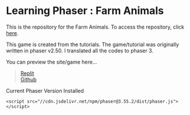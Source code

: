 # Learning Phaser : Farm Animals

This is the repository for the Farm Animals. To access the repository, click [here](https://github.com/LioNyde/LearningPhaser).

This game is created from the tutorials. The game/tutorial was originally written in phaser v2.50. I translated all the codes to phaser 3.

You can preview the site/game here...

> [Replit](https://learning-phaser.lionyde.repl.co)   
> [Github](https://lionyde.github.io/LearningPhaser/)
  

Current Phaser Version Installed
```
<script src="//cdn.jsdelivr.net/npm/phaser@3.55.2/dist/phaser.js"></script>
```
